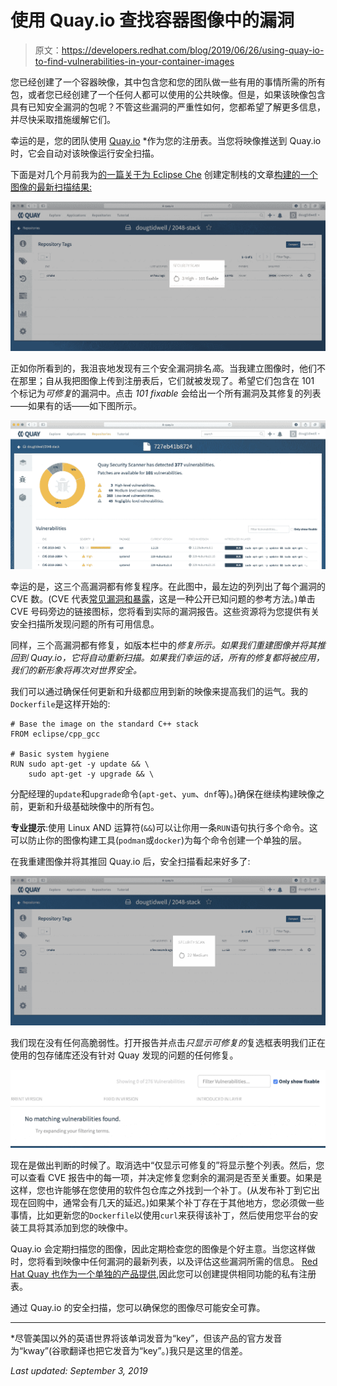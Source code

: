 # 使用 Quay.io 查找容器图像中的漏洞

> 原文：<https://developers.redhat.com/blog/2019/06/26/using-quay-io-to-find-vulnerabilities-in-your-container-images>

您已经创建了一个容器映像，其中包含您和您的团队做一些有用的事情所需的所有包，或者您已经创建了一个任何人都可以使用的公共映像。但是，如果该映像包含具有已知安全漏洞的包呢？不管这些漏洞的严重性如何，您都希望了解更多信息，并尽快采取措施缓解它们。

幸运的是，您的团队使用 [Quay.io](https://quay.io) *作为您的注册表。当您将映像推送到 Quay.io 时，它会自动对该映像运行安全扫描。

下面是对几个月前我为[的一篇关于为 Eclipse Che](https://developers.redhat.com/che-custom-stacks/) 创建定制栈的文章[构建的一个图像的最新扫描结果:](https://quay.io/repository/dougtidwell/2048-stack)

![Initial scan with vulnerabilities](img/b1b67f557eec3b5247f5fe6d9b974694.png)

正如你所看到的，我沮丧地发现有三个安全漏洞排名*高*。当我建立图像时，他们不在那里；自从我把图像上传到注册表后，它们就被发现了。希望它们包含在 101 个标记为*可修复*的漏洞中。点击 *101 fixable* 会给出一个所有漏洞及其修复的列表——如果有的话——如下图所示。

![Vulnerability list](img/a8d34686d8676e7f7fca6fb0430c92b9.png)

幸运的是，这三个高漏洞都有修复程序。在此图中，最左边的列列出了每个漏洞的 CVE 数。(CVE 代表[常见漏洞和暴露](https://cve.mitre.org/)，这是一种公开已知问题的参考方法。)单击 CVE 号码旁边的链接图标，您将看到实际的漏洞报告。这些资源将为您提供有关安全扫描所发现问题的所有可用信息。

同样，三个高漏洞都有修复，如版本栏中的*修复所示。如果我们重建图像并将其推回到 Quay.io，它将自动重新扫描。如果我们幸运的话，所有的修复都将被应用，我们的新形象将再次对世界安全。*

我们可以通过确保任何更新和升级都应用到新的映像来提高我们的运气。我的`Dockerfile`是这样开始的:

```
# Base the image on the standard C++ stack
FROM eclipse/cpp_gcc

# Basic system hygiene
RUN sudo apt-get -y update && \
    sudo apt-get -y upgrade && \
```

分配经理的`update`和`upgrade`命令(`apt-get`、`yum`、`dnf`等)。)确保在继续构建映像之前，更新和升级基础映像中的所有包。

**专业提示**:使用 Linux AND 运算符(`&&`)可以让你用一条`RUN`语句执行多个命令。这可以防止你的图像构建工具(`podman`或`docker`)为每个命令创建一个单独的层。

在我重建图像并将其推回 Quay.io 后，安全扫描看起来好多了:

![](img/3e69c8123ecfbd2238f0399dd5aabc89.png)

我们现在没有任何高脆弱性。打开报告并点击*只显示可修复的*复选框表明我们正在使用的包存储库还没有针对 Quay 发现的问题的任何修复。

![No matching vulnerabilities found](img/956cb8cbe1c799218b1e7d34f008fa01.png)

现在是做出判断的时候了。取消选中“仅显示可修复的”将显示整个列表。然后，您可以查看 CVE 报告中的每一项，并决定修复您剩余的漏洞是否至关重要。如果是这样，您也许能够在您使用的软件包仓库之外找到一个补丁。(从发布补丁到它出现在回购中，通常会有几天的延迟。)如果某个补丁存在于其他地方，您必须做一些事情，比如更新您的`Dockerfile`以使用`curl`来获得该补丁，然后使用您平台的安装工具将其添加到您的映像中。

Quay.io 会定期扫描您的图像，因此定期检查您的图像是个好主意。当您这样做时，您将看到映像中任何漏洞的最新列表，以及评估这些漏洞所需的信息。 [Red Hat Quay 也作为一个单独的产品提供](https://www.openshift.com/products/quay),因此您可以创建提供相同功能的私有注册表。

通过 Quay.io 的安全扫描，您可以确保您的图像尽可能安全可靠。

* * *

*尽管美国以外的英语世界将该单词发音为“key”，但该产品的官方发音为“kway”(谷歌翻译也把它发音为“key”。)我只是这里的信差。

*Last updated: September 3, 2019*